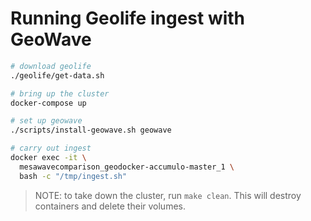# Running Geolife ingest with GeoWave

```bash
# download geolife
./geolife/get-data.sh

# bring up the cluster
docker-compose up

# set up geowave
./scripts/install-geowave.sh geowave

# carry out ingest
docker exec -it \
  mesawavecomparison_geodocker-accumulo-master_1 \
  bash -c "/tmp/ingest.sh"
```

> NOTE: to take down the cluster, run `make clean`. This will
> destroy containers and delete their volumes.

